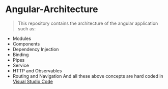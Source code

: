 # Angular-Architecture
> This repository contains the architecture of the angular application such as:
- Modules
- Components
- Dependency Injection
- Binding
- Pipes
- Service
- HTTP and Observables
- Routing and Navigation
And all these above concepts are hard coded in [Visual Studio Code](https://code.visualstudio.com/)
